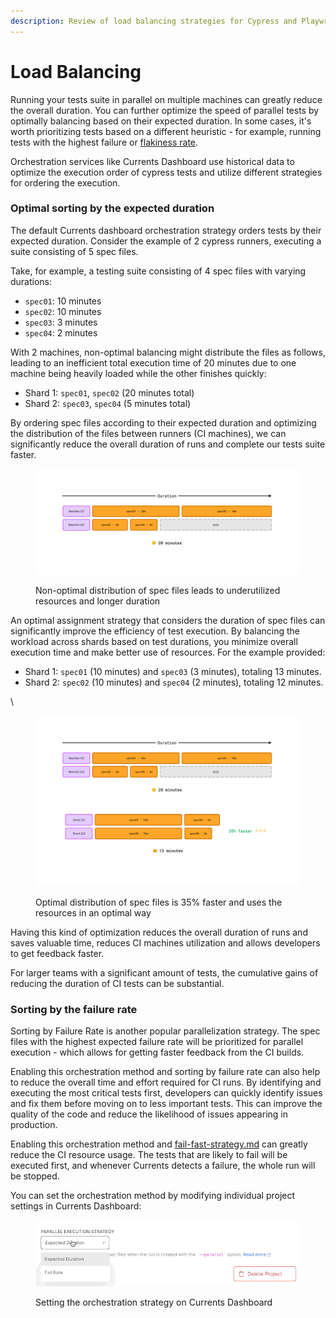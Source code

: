 ```yaml
---
description: Review of load balancing strategies for Cypress and Playwright tests
---
```


# Load Balancing

Running your tests suite in parallel on multiple machines can greatly reduce the overall duration. You can further optimize the speed of parallel tests by optimally balancing based on their expected duration. In some cases, it's worth prioritizing tests based on a different heuristic - for example, running tests with the highest failure or [flakiness rate](../tests/flaky-tests.md).

Orchestration services like Currents Dashboard use historical data to optimize the execution order of cypress tests and utilize different strategies for ordering the execution.

### Optimal sorting by the expected duration

The default Currents dashboard orchestration strategy orders tests by their expected duration. Consider the example of 2 cypress runners, executing a suite consisting of 5  spec files.

Take, for example, a testing suite consisting of 4 spec files with varying durations:

* `spec01`: 10 minutes
* `spec02`: 10 minutes
* `spec03`: 3 minutes
* `spec04`: 2 minutes

With 2 machines, non-optimal balancing might distribute the files as follows, leading to an inefficient total execution time of 20 minutes due to one machine being heavily loaded while the other finishes quickly:

* Shard 1: `spec01`, `spec02` (20 minutes total)
* Shard 2: `spec03`, `spec04` (5 minutes total)

By ordering spec files according to their expected duration and optimizing the distribution of the files between runners (CI machines), we can significantly reduce the overall duration of runs and complete our tests suite faster.

<figure><img src="../.gitbook/assets/pw-shard-slow-bg (1).png" alt=""><figcaption><p>Non-optimal distribution of spec files leads to underutilized resources and longer duration</p></figcaption></figure>

An optimal assignment strategy that considers the duration of spec files can significantly improve the efficiency of test execution. By balancing the workload across shards based on test durations, you minimize overall execution time and make better use of resources. For the example provided:

* Shard 1: `spec01` (10 minutes) and `spec03` (3 minutes), totaling 13 minutes.
* Shard 2: `spec02` (10 minutes) and `spec04` (2 minutes), totaling 12 minutes.

\


<figure><img src="../.gitbook/assets/pw-shard-fast-bg (1).png" alt=""><figcaption><p>Optimal distribution of spec files is 35% faster and uses the resources in an optimal way</p></figcaption></figure>

Having this kind of optimization reduces the overall duration of runs and saves valuable time, reduces CI machines utilization and allows developers to get feedback faster.

For larger teams with a significant amount of tests, the cumulative gains of reducing the duration of CI tests can be substantial.

### Sorting by the failure rate

Sorting by Failure Rate is another popular parallelization strategy. The spec files with the highest expected failure rate will be prioritized for parallel execution - which allows for getting faster feedback from the CI builds.&#x20;

Enabling this orchestration method and sorting by failure rate can also help to reduce the overall time and effort required for CI runs. By identifying and executing the most critical tests first, developers can quickly identify issues and fix them before moving on to less important tests. This can improve the quality of the code and reduce the likelihood of issues appearing in production.

Enabling this orchestration method and [fail-fast-strategy.md](fail-fast-strategy.md "mention") can greatly reduce the CI resource usage. The tests that are likely to fail will be executed first, and whenever Currents detects a failure, the whole run will be stopped.&#x20;

You can set the orchestration method by modifying individual project settings in Currents Dashboard:

<figure><img src="../.gitbook/assets/currents-2023-02-19-23.47.03.gif" alt=""><figcaption><p>Setting the orchestration strategy on Currents Dashboard</p></figcaption></figure>
